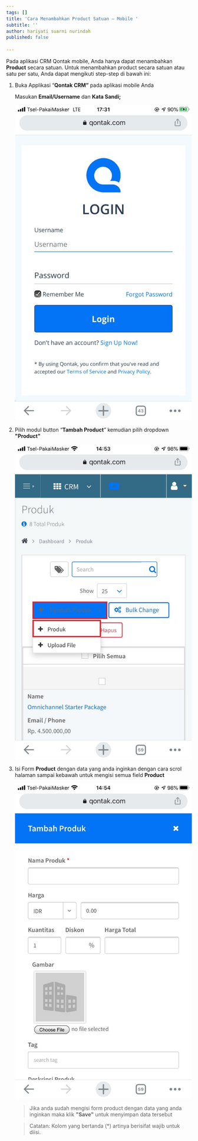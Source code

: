 ```yaml
---
tags: []
title: 'Cara Menambahkan Product Satuan – Mobile '
subtitle: ''
author: hariyati suarni nurindah
published: false

---
```

Pada aplikasi CRM Qontak mobile, Anda hanya dapat menambahkan **Product** secara satuan. Untuk menambahkan product  secara satuan atau satu per satu, Anda dapat mengikuti step-step di bawah ini:

1. Buka Applikasi “**Qontak CRM”** pada aplikasi mobile Anda

   Masukan **Email/Username** dan **Kata Sandi;**

   ![](/uploads/tambahkontak4.jpeg)
2. Pilih modul button “**Tambah Product**” kemudian pilih dropdown **"Product"**

   ![](/uploads/whatsapp-image-2021-09-27-at-14-56-53.jpeg)
3. Isi Form **Product** dengan data yang anda inginkan dengan cara scrol halaman sampai kebawah untuk mengisi semua field **Product**

   ![](/uploads/whatsapp-image-2021-09-27-at-14-56-54.jpeg)

   > Jika anda sudah mengisi form product dengan data yang anda inginkan maka klik **"Save"** untuk menyimpan data tersebut

   > Catatan: Kolom yang bertanda (*) artinya berisifat wajib untuk diisi.